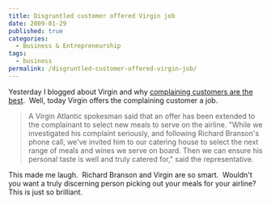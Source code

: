```yaml
---
title: Disgruntled customer offered Virgin job
date: 2009-01-29
published: true
categories:
  - Business & Entrepreneurship
tags:
  - business
permalink: /disgruntled-customer-offered-virgin-job/
---
```

Yesterday I blogged about Virgin and why [complaining customers are the best](/complaining-customers/).  Well, today Virgin offers the complaining customer a job.

>A Virgin Atlantic spokesman said that an offer has been extended to the complainant to select new meals to serve on the airline.
"While we investigated his complaint seriously, and following Richard Branson's phone call, we've invited him to our catering house to select the next range of meals and wines we serve on board. Then we can ensure his personal taste is well and truly catered for," said the representative.

This made me laugh.  Richard Branson and Virgin are so smart.  Wouldn't you want a truly discerning person picking out your meals for your airline?  This is just so brilliant.